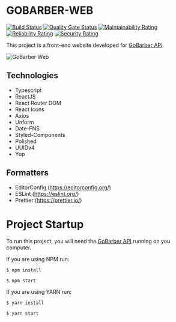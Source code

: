 # GOBARBER-WEB
[![Build Status](https://travis-ci.com/alanlgoncalves/gobarber-web.svg?branch=master)](https://travis-ci.com/alanlgoncalves/gobarber-web)
[![Quality Gate Status](https://sonarcloud.io/api/project_badges/measure?project=alanlgoncalves_gobarber-web&metric=alert_status)](https://sonarcloud.io/dashboard?id=alanlgoncalves_gobarber-web)
[![Maintainability Rating](https://sonarcloud.io/api/project_badges/measure?project=alanlgoncalves_gobarber-web&metric=sqale_rating)](https://sonarcloud.io/dashboard?id=alanlgoncalves_gobarber-web)
[![Reliability Rating](https://sonarcloud.io/api/project_badges/measure?project=alanlgoncalves_gobarber-web&metric=reliability_rating)](https://sonarcloud.io/dashboard?id=alanlgoncalves_gobarber-web)
[![Security Rating](https://sonarcloud.io/api/project_badges/measure?project=alanlgoncalves_gobarber-web&metric=security_rating)](https://sonarcloud.io/dashboard?id=alanlgoncalves_gobarber-web)

This project is a front-end website developed for [GoBarber API](https://github.com/alanlgoncalves/gobarber-api).

![GoBarber Web](https://alansantos.dev/wp-content/uploads/2020/12/GoBarber-Web.gif)


## Technologies

- Typescript
- ReactJS
- React Router DOM
- React Icons
- Axios
- Unform
- Date-FNS
- Styled-Components
- Polished
- UUIDv4
- Yup

## Formatters

- EditorConfig (https://editorconfig.org/)
- ESLint (https://eslint.org/)
- Prettier (https://prettier.io/)

# Project Startup

To run this project, you will need the [GoBarber API](https://github.com/alanlgoncalves/gobarber-api) running on you computer.

If you are using NPM run:

```
$ npm install

$ npm start
```

If you are using YARN run:

```
$ yarn install

$ yarn start
```

